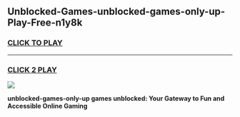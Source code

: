
## Unblocked-Games-unblocked-games-only-up-Play-Free-n1y8k
<h3>
<a href="https://premium76.site?title=unblocked-games-only-up&ref=20A">CLICK TO PLAY</a></h3>
<hr>

<h3>
<a href="https://premium76.site?title=unblocked-games-only-up&ref=20A">CLICK 2 PLAY</a>
  
</h3>

<a href="https://premium76.site?title=unblocked-games-only-up&ref=20A"><img src="https://clearcache.store/games.png"></a>


**unblocked-games-only-up games unblocked: Your Gateway to Fun and Accessible Online Gaming**
